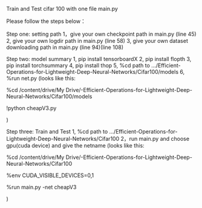 Train and Test cifar 100 with one file main.py

Please follow the steps below：

Step one: setting path
1，give your own checkpoint path in main.py (line 45) 
2,  give your own logdir path in main.py (line 58) 
3,  give your own dataset downloading path in main.py (line 94)(line 108)



Step two: model summary
1,  pip install tensorboardX 
2,  pip install flopth 
3,  pip install torchsummary 
4,  pip install thop 
5,  %cd path to .../Efficient-Operations-for-Lightweight-Deep-Neural-Networks/Cifar100/models 
6,  %run net.py 
(looks like this:

%cd /content/drive/My Drive/-Efficient-Operations-for-Lightweight-Deep-Neural-Networks/Cifar100/models

!python cheapV3.py

)


Step three: Train and Test
1,  %cd path to .../Efficient-Operations-for-Lightweight-Deep-Neural-Networks/Cifar100 
2，run main.py and choose gpu(cuda device) and give the netname 
(looks like this:

%cd /content/drive/My Drive/-Efficient-Operations-for-Lightweight-Deep-Neural-Networks/Cifar100

%env CUDA_VISIBLE_DEVICES=0,1

%run main.py -net cheapV3

)
